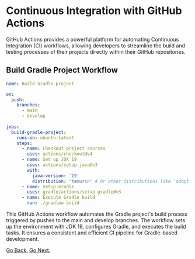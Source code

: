 # Continuous Integration with GitHub Actions

GitHub Actions provides a powerful platform for automating Continuous Integration (CI) workflows, allowing developers to streamline the build and testing processes of their projects directly within their GitHub repositories.

## Build Gradle Project Workflow

```yaml
name: Build Gradle project

on:
  push:
    branches:
      - main
      - develop
      
jobs:
  build-gradle-project:
    runs-on: ubuntu-latest
    steps:
      - name: Checkout project sources
        uses: actions/checkout@v4
      - name: Set up JDK 19
        uses: actions/setup-java@v3
        with:
          java-version: '19'
          distribution: 'temurin' # Or other distributions like 'adopt'
      - name: Setup Gradle
        uses: gradle/actions/setup-gradle@v3
      - name: Execute Gradle build
        run: ./gradlew build
```

This GitHub Actions workflow automates the Gradle project's build process triggered by pushes to the main and develop branches. The workflow sets up the environment with JDK 19, configures Gradle, and executes the build tasks.
It ensures a consistent and efficient CI pipeline for Gradle-based development.

[Go Back.](./index.md) [Go Next.](./containerization.md)
